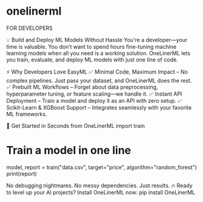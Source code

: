 # onelinerml

FOR DEVELOPERS

💡 Build and Deploy ML Models Without Hassle
You're a developer—your time is valuable. You don’t want to spend hours fine-tuning machine learning models when all you need is a working solution. OneLinerML lets you train, evaluate, and deploy ML models with just one line of code.

⚡ Why Developers Love EasyML
✅ Minimal Code, Maximum Impact – No complex pipelines. Just pass your dataset, and OneLinerML does the rest.
✅ Prebuilt ML Workflows – Forget about data preprocessing, hyperparameter tuning, or feature scaling—we handle it.
✅ Instant API Deployment – Train a model and deploy it as an API with zero setup.
✅ Scikit-Learn & XGBoost Support – Integrates seamlessly with your favorite ML frameworks.

🚀 Get Started in Seconds
from OneLinerML import train
# Train a model in one line
model, report = train("data.csv", target="price", algorithm="random_forest")
print(report)

No debugging nightmares. No messy dependencies. Just results.
🔥 Ready to level up your AI projects? Install OneLinerML now:
pip install OneLinerML


